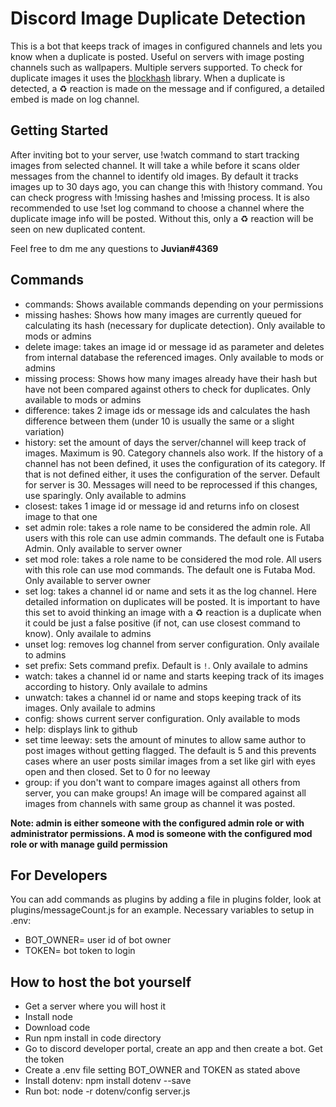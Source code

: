 Discord Image Duplicate Detection
=================

This is a bot that keeps track of images in configured channels and lets you know when a duplicate is posted. Useful on servers with image posting channels such as wallpapers. Multiple servers supported. To check for duplicate images it uses the [blockhash](https://github.com/commonsmachinery/blockhash-js) library. When a duplicate is detected, a ♻ reaction is made on the message and if configured, a detailed embed is made on log channel.

Getting Started
--------------

After inviting bot to your server, use !watch command to start tracking images from selected channel. It will take a while before it scans older messages from the channel to identify old images. By default it tracks images up to 30 days ago, you can change this with !history command. You can check progress with !missing hashes and !missing process. It is also recommended to use !set log command to choose a channel where the duplicate image info will be posted. Without this, only a ♻ reaction will be seen on new duplicated content.

Feel free to dm me any questions to **Juvian#4369**


Commands
------------

- commands: Shows available commands depending on your permissions
- missing hashes: Shows how many images are currently queued for calculating its hash (necessary for duplicate detection). Only available to mods or admins
- delete image: takes an image id or message id as parameter and deletes from internal database the referenced images. Only available to mods or admins
- missing process: Shows how many images already have their hash but have not been compared against others to check for duplicates. Only available to mods or admins
- difference: takes 2 image ids or message ids and calculates the hash difference between them (under 10 is usually the same or a slight variation)
- history: set the amount of days the server/channel will keep track of images. Maximum is 90. Category channels also work. If the history of a channel has not been defined, it uses the configuration of its category. If that is not defined either, it uses the configuration of the server. Default for server is 30. Messages will need to be reprocessed if this changes, use sparingly. Only available to admins
- closest: takes 1 image id or message id and returns info on closest image to that one
- set admin role: takes a role name to be considered the admin role. All users with this role can use admin commands. The default one is Futaba Admin. Only available to server owner
- set mod role: takes a role name to be considered the mod role. All users with this role can use mod commands. The default one is Futaba Mod. Only available to server owner
- set log: takes a channel id or name and sets it as the log channel. Here detailed information on duplicates will be posted. It is important to have this  set to avoid thinking an image with a ♻ reaction is a duplicate when it could be just a false positive (if not, can use closest command to know). Only availale to admins
- unset log: removes log channel from server configuration. Only availale to admins
- set prefix: Sets command prefix. Default is `!`. Only availale to admins
- watch: takes a channel id or name and starts keeping track of its images according to history. Only availale to admins
- unwatch: takes a channel id or name and stops keeping track of its images. Only availale to admins
- config: shows current server configuration. Only available to mods
- help: displays link to github
- set time leeway: sets the amount of minutes to allow same author to post images without getting flagged. The default is 5 and this prevents cases where an user posts similar images from a set like girl with eyes open and then closed. Set to 0 for no leeway
- group: if you don't want to compare images against all others from server, you can make groups! An image will be compared against all images from channels with same group as channel it was posted. 

**Note: admin is either someone with the configured admin role or with administrator permissions. A mod is someone with the configured mod role or with manage guild permission**


For Developers
------------
You can add commands as plugins by adding a file in plugins folder, look at plugins/messageCount.js for an example.
Necessary variables to setup in .env:

- BOT_OWNER= user id of bot owner
- TOKEN= bot token to login

**How to host the bot yourself**
-------------------------------
- Get a server where you will host it
- Install node
- Download code
- Run npm install in code directory
- Go to discord developer portal, create an app and then create a bot. Get the token
- Create a .env file setting BOT_OWNER and TOKEN as stated above
- Install dotenv: npm install dotenv --save
- Run bot: node -r dotenv/config server.js
